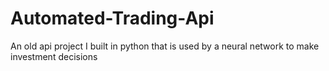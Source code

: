 # Automated-Trading-Api
An old api project I built in python that is used by a neural network to make investment decisions
